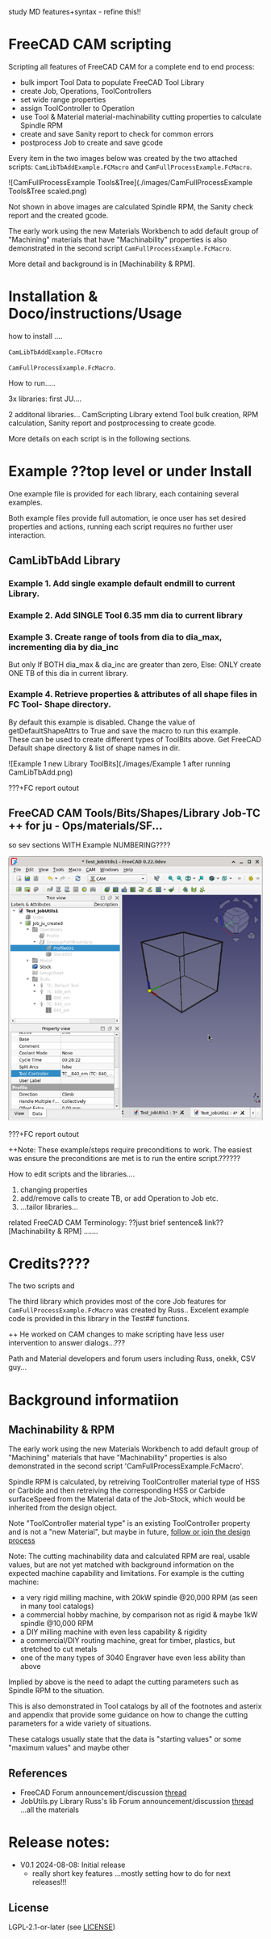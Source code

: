 study MD features+syntax - refine this!!

# FreeCAD CAM scripting

Scripting all features of FreeCAD CAM for a complete end to end process:
* bulk import Tool Data to populate FreeCAD Tool Library
* create Job, Operations, ToolControllers
* set wide range properties
* assign ToolController to Operation
* use Tool & Material material-machinability cutting properties to calculate Spindle RPM
* create and save Sanity report to check for common errors
* postprocess Job to create and save gcode

Every item in the two images below was created by the two attached scripts: `CamLibTbAddExample.FCMacro` and `CamFullProcessExample.FcMacro`.

![CamFullProcessExample Tools&Tree](./images/CamFullProcessExample Tools&Tree scaled.png)

Not shown in above images are calculated Spindle RPM, the Sanity check report and the created gcode.

The early work using the new Materials Workbench to add default group of "Machining" materials that have "Machinability" properties is also demonstrated in the second script `CamFullProcessExample.FcMacro`.

More detail and background is in [Machinability & RPM].

# Installation & Doco/instructions/Usage

how to install ....

`CamLibTbAddExample.FCMacro`

`CamFullProcessExample.FcMacro`.

How to run.....

3x libraries:
first JU....

2 additonal libraries...
CamScripting Library extend Tool bulk creation, RPM calculation, Sanity report and postprocessing to create gcode.

More details on each script is in the following sections.

# Example       ??top level or under Install
One example file is provided for each library, each containing several examples.

Both example files provide full automation, ie once user has set desired properties and actions, running each script requires no further user interaction.

## CamLibTbAdd Library

### Example 1. Add single example default endmill to current Library.

### Example 2. Add SINGLE Tool 6.35 mm dia to current library

### Example 3. Create range of tools from dia to dia_max, incrementing dia by dia_inc
   But only If BOTH dia_max & dia_inc are greater than zero,
           Else: ONLY create ONE TB of this dia in current library.

### Example 4. Retrieve properties & attributes of all shape files in FC Tool- Shape directory.
By default this example is disabled.
Change the value of getDefaultShapeAttrs to True and save the macro to run this example.
These can be used to create different types of ToolBits above.
Get FreeCAD Default shape directory & list of shape names in dir.


![Example 1 new Library ToolBits](./images/Example 1 after running CamLibTbAdd.png)

???+FC report outout

## FreeCAD CAM Tools/Bits/Shapes/Library Job-TC ++ for ju - Ops/materials/SF...
so sev sections WITH Example NUMBERING????

![Example 2 Cam Full Process](./images/CamFullProcessExample.png)

???+FC report outout

++Note: These example/steps require preconditions to work. The easiest was ensure the preconditions are met is to run the entire script.??????

How to edit scripts and the libraries....
1. changing properties
2. add/remove calls to create TB, or add Operation to Job etc.
3. ...tailor libraries...

related FreeCAD CAM Terminology: ??just brief sentence& link?? [Machinability & RPM]
.......

# Credits????
The two scripts and

The third library which provides most of the core Job features for `CamFullProcessExample.FcMacro` was created by Russ..
Excelent example code is provided in this library in the Test## functions.

++ He worked on CAM changes to make scripting have less user intervention to answer dialogs...???

Path and Material developers and forum users including Russ, onekk, CSV guy...


# Background informatiion

## Machinability & RPM

The early work using the new Materials Workbench to add default group of "Machining" materials that have "Machinability" properties is also demonstrated in the second script 'CamFullProcessExample.FcMacro'.

Spindle RPM is calculated, by retreiving ToolController material type of HSS or Carbide and then retreiving the corresponding HSS or Carbide surfaceSpeed from the Material data of the Job-Stock, which would be inherited from the design object.

Note "ToolController material type" is an existing ToolController property and is not a "new Material", but maybe in future, [follow or join the design process]()

Note: The cutting machinability data and calculated RPM are real, usable values, but are not yet matched with background information on the expected machine capability and limitations. For example is the cutting machine:
* a very rigid milling machine, with 20kW spindle @20,000 RPM (as seen in many tool catalogs)
* a commercial hobby machine, by comparison not as rigid & maybe 1kW spindle @10,000 RPM
* a DIY milling machine with even less capability & rigidity
* a commercial/DIY routing machine, great for timber, plastics, but stretched to cut metals
* one of the many types of 3040 Engraver have even less ability than above

Implied by above is the need to adapt the cutting parameters such as Spindle RPM to the situation.

This is also demonstrated in Tool catalogs by all of the footnotes and asterix and appendix that provide some guidance on how to change the cutting parameters for a wide variety of situations.

These catalogs usually state that the data is "starting values" or some "maximum values" and maybe other

## References
* FreeCAD Forum announcement/discussion [thread](https://forum.freecadweb.org/viewtopic.php?f=3&t=60818)
* JobUtils.py Library Russ's lib Forum announcement/discussion [thread](https://forum.freecadweb.org/viewtopic.php?f=3&t=60818)
...all the materials

# Release notes:

* V0.1  2024-08-08:  Initial release
    * really short key features ...mostly setting how to do for next releases!!!

## License
LGPL-2.1-or-later (see [LICENSE](LICENSE))
